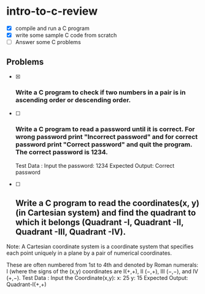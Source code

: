 # intro-to-c-review

* [x] compile and run a C program
* [x] write some sample C code from scratch
* [ ] Answer some C problems

## Problems
* [x] ### Write a C program to check if two numbers in a pair is in ascending order or descending order.

* [ ] ###  Write a C program to read a password until it is correct. For wrong password print "Incorrect password" and for correct password print "Correct password" and quit the program. The correct password is 1234. 
  Test Data :
  Input the password: 1234 
  Expected Output:
  Correct password

* [ ] ## Write a C program to read the coordinates(x, y) (in Cartesian system) and find the quadrant to which it belongs (Quadrant -I, Quadrant -II, Quadrant -III, Quadrant -IV).
Note: A Cartesian coordinate system is a coordinate system that specifies each point uniquely in a plane by a pair of numerical coordinates.
  
  These are often numbered from 1st to 4th and denoted by Roman numerals: I (where the signs of the (x,y) coordinates are I(+,+), II (−,+), III (−,−), and IV (+,−).
  Test Data :
  Input the Coordinate(x,y):
  x: 25
  y: 15 
  Expected Output:
  Quadrant-I(+,+) 
